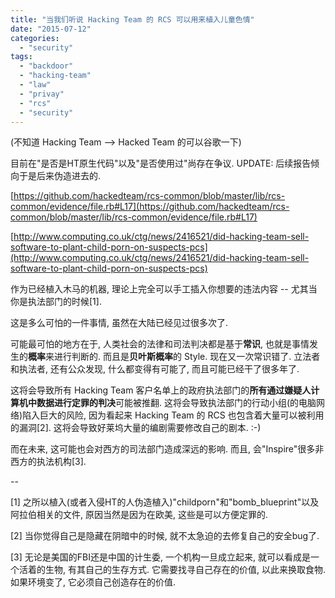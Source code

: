 ```yaml
---
title: "当我们听说 Hacking Team 的 RCS 可以用来植入儿童色情"
date: "2015-07-12"
categories: 
  - "security"
tags: 
  - "backdoor"
  - "hacking-team"
  - "law"
  - "privay"
  - "rcs"
  - "security"
---
```


(不知道 Hacking Team --> Hacked Team 的可以谷歌一下)

目前在"是否是HT原生代码"以及"是否使用过"尚存在争议. UPDATE: 后续报告倾向于是后来伪造进去的.

[https://github.com/hackedteam/rcs-common/blob/master/lib/rcs-common/evidence/file.rb#L17](https://github.com/hackedteam/rcs-common/blob/master/lib/rcs-common/evidence/file.rb#L17)

[http://www.computing.co.uk/ctg/news/2416521/did-hacking-team-sell-software-to-plant-child-porn-on-suspects-pcs](http://www.computing.co.uk/ctg/news/2416521/did-hacking-team-sell-software-to-plant-child-porn-on-suspects-pcs)

作为已经植入木马的机器, 理论上完全可以手工插入你想要的违法内容 -- 尤其当你是执法部门的时候\[1\].

这是多么可怕的一件事情, 虽然在大陆已经见过很多次了.

可能最可怕的地方在于, 人类社会的法律和司法判决都是基于**常识**, 也就是事情发生的**概率**来进行判断的. 而且是**贝叶斯概率**的 Style. 现在又一次常识错了. 立法者和执法者, 还有公众发现, 什么都变得有可能了, 而且可能已经干了很多年了.

这将会导致所有 Hacking Team 客户名单上的政府执法部门的**所有通过嫌疑人计算机中数据进行定罪的判决**可能被推翻. 这将会导致执法部门的行动小组(的电脑网络)陷入巨大的风险, 因为看起来 Hacking Team 的 RCS 也包含着大量可以被利用的漏洞\[2\]. 这将会导致好莱坞大量的编剧需要修改自己的剧本. :-)

而在未来, 这可能也会对西方的司法部门造成深远的影响. 而且, 会"Inspire"很多非西方的执法机构\[3\].

\--

\[1\] 之所以植入(或者入侵HT的人伪造植入)"childporn"和"bomb\_blueprint"以及阿拉伯相关的文件, 原因当然是因为在欧美, 这些是可以方便定罪的.

\[2\] 当你觉得自己是隐藏在阴暗中的时候, 就不太急迫的去修复自己的安全bug了.

\[3\] 无论是美国的FBI还是中国的计生委, 一个机构一旦成立起来, 就可以看成是一个活着的生物, 有其自己的生存方式. 它需要找寻自己存在的价值, 以此来换取食物. 如果环境变了, 它必须自己创造存在的价值.
